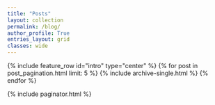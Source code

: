```yaml
---
title: "Posts"
layout: collection
permalink: /blog/
author_profile: True
entries_layout: grid
classes: wide
---
```


{% include feature_row id="intro" type="center" %}
{% for post in post_pagination.html limit: 5 %}
  {% include archive-single.html %}
{% endfor %}

{% include paginator.html %}
